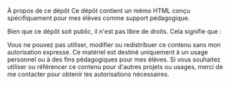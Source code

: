 À propos de ce dépôt
Ce dépôt contient un mémo HTML conçu spécifiquement pour mes élèves comme support pédagogique.

Bien que ce dépôt soit public, il n'est pas libre de droits. Cela signifie que :

Vous ne pouvez pas utiliser, modifier ou redistribuer ce contenu sans mon autorisation expresse.
Ce matériel est destiné uniquement à un usage personnel ou à des fins pédagogiques pour mes élèves.
Si vous souhaitez utiliser ou référencer ce contenu pour d'autres projets ou usages, merci de me contacter pour obtenir les autorisations nécessaires.
